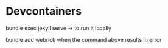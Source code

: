 # Devcontainers
bundle exec jekyll serve -> to run it locally

bundle add webrick when the command above results in error
